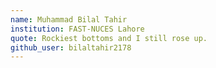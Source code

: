 ```yaml
---
name: Muhammad Bilal Tahir
institution: FAST-NUCES Lahore
quote: Rockiest bottoms and I still rose up.
github_user: bilaltahir2178
---
```

